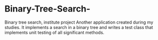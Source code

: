 # Binary-Tree-Search-
Binary tree search, institute project
Another application created during my studies.
It implements a search in a binary tree and writes a test
class that implements unit testing of all significant methods.
